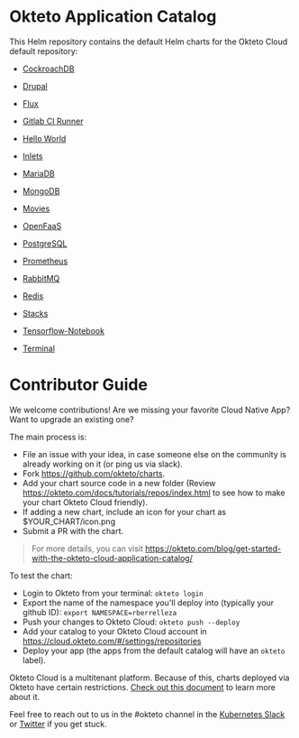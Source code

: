 # Okteto Application Catalog

This Helm repository contains the default Helm charts for the Okteto Cloud default repository:

- [CockroachDB](cockroachdb/README.md)
- [Drupal](drupal/README.md)
- [Flux](flux/README.md)
- [Gitlab CI Runner](gitlab/README.md)
- [Hello World](hello-world/README.md)

- [Inlets](inlets/README.md)
- [MariaDB](mariadb/README.md)
- [MongoDB](mongodb/README.md)
- [Movies](movies/README.md)
- [OpenFaaS](openfaas/README.md)
- [PostgreSQL](postgresql/README.md)
- [Prometheus](prometheus/README.md)
- [RabbitMQ](rabbitmq/README.md)
- [Redis](redis/README.md)
- [Stacks](stacks/README.md)
- [Tensorflow-Notebook](tensorflow-notebook/README.md)
- [Terminal](terminal/README.md)

# Contributor Guide

We welcome contributions! Are we missing your favorite Cloud Native App? Want to upgrade an existing one?


The main process is:
- File an issue with your idea, in case someone else on the community is already working on it (or ping us via slack).
- Fork https://github.com/okteto/charts.
- Add your chart source code in a new folder (Review https://okteto.com/docs/tutorials/repos/index.html to see how to make your chart Okteto Cloud friendly). 
- If adding a new chart, include an icon for your chart as $YOUR_CHART/icon.png
- Submit a PR with the chart. 

> For more details, you can visit https://okteto.com/blog/get-started-with-the-okteto-cloud-application-catalog/

To test the chart:
- Login to Okteto from your terminal:  `okteto login`
- Export the name of the namespace you'll deploy into (typically your github ID): `export NAMESPACE=rberrelleza`
- Push your changes to Okteto Cloud: `okteto push --deploy`
- Add your catalog to your Okteto Cloud account in https://cloud.okteto.com/#/settings/repositories
- Deploy your app (the apps from the default catalog will have an `okteto` label).

Okteto Cloud is a multitenant platform. Because of this, charts deployed via Okteto have certain restrictions. [Check out this document](https://okteto.com/docs/cloud/multitenancy) to learn more about it.

Feel free to reach out to us in the #okteto channel in the [Kubernetes Slack](https://slack.k8s.io/) or [Twitter](https://twitter.com/oktetohq) if you get stuck.